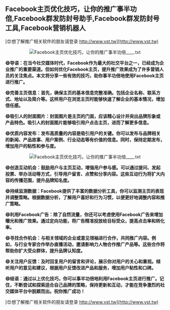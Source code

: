 ## **Facebook主页优化技巧，让你的推广事半功倍,Facebook群发防封号助手,Facebook群发防封号工具,Facebook营销机器人**

[😍想了解推广相关软件的朋友请登录 http://www.vst.tw](http://www.vst.tw)

 <center><img src="https://vst.tw/MP4/tuiguang/png/3.png" alt="Facebook主页优化技巧，让你的推广事半功倍____.txt"></center>

**😄导语：在当今社交媒体时代，Facebook作为最大的社交平台之一，已经成为企业推广的重要渠道。但如何优化Facebook主页，提升推广效果成为了许多营销人员的关注焦点。本文将分享一些有效的技巧，助你事半功倍地使用Facebook主页进行推广。**

**😄完善主页信息：首先，确保主页的基本信息完整准确。包括企业名称、联系方式、地址以及简介等。这样用户在浏览主页时能够快速了解企业的基本情况，增加信任感。**

**😄吸引人的封面图片：封面图片是主页的门面，应该精心设计并突出品牌形象或产品特色。吸引人的封面图片能够吸引用户点击主页，进而了解更多信息。**

**😄优质内容发布：发布高质量的内容是吸引用户的关键。你可以发布与品牌相关的新闻、产品故事、用户案例、行业动态等有价值的信息。同时，保持定期发布，增加用户的粘性和参与度。**

 <center><img src="https://vst.tw/MP4/tuiguang/png/7.png" alt="Facebook主页优化技巧，让你的推广事半功倍____.txt"></center>

**😄创造互动机会：鼓励用户与主页互动，增强用户参与感。可以通过提问、发起投票、举办活动等方式，引导用户留言、点赞和分享内容。这些互动行为将扩大内容的传播范围，提升品牌知名度。**

**😄持续监测数据：Facebook提供了丰富的数据分析工具，你可以监测主页的表现并调整策略。根据数据分析，了解用户喜好和行为习惯，以便更好地调整内容和推广策略。**

**😄利用Facebook广告：除了自然流量，你还可以考虑使用Facebook广告来增加曝光和推广效果。通过定向功能，将广告精准投放给目标受众，提高点击率和转化率。**

**😄寻找合作机会：与相关领域的企业或意见领袖进行合作，共同推广内容。例如，与行业专家合作举办直播活动，邀请影响力人物合作推广产品等。这些合作将帮助你扩大受众群体，提升品牌认知度。**

**😄关注用户反馈：及时回复用户的留言和评论，展示你对用户的关心和重视。倾听用户的意见和建议，根据用户反馈改进产品和服务，增加用户粘性和口碑。**

**😄结语：通过以上优化技巧，你可以事半功倍地利用Facebook主页进行推广。记住，不断尝试和探索适合自己品牌的策略，保持更新和互动，才能在竞争激烈的社交媒体平台中脱颖而出。祝你推广成功！**

[😍想了解推广相关软件的朋友请登录 http://www.vst.tw](http://www.vst.tw)



